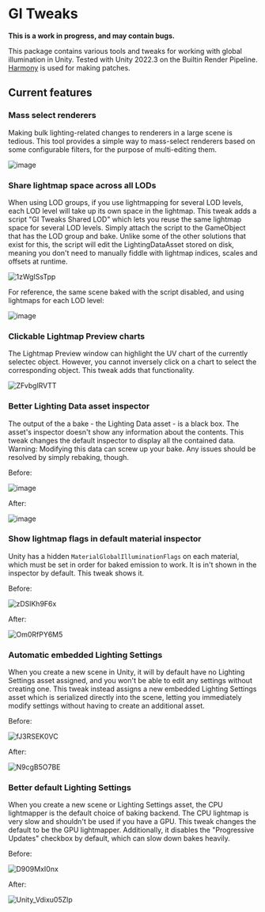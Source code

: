 # GI Tweaks
**This is a work in progress, and may contain bugs.**

This package contains various tools and tweaks for working with global illumination in Unity. Tested with Unity 2022.3 on the Builtin Render Pipeline. [Harmony](https://github.com/pardeike/Harmony) is used for making patches.

## Current features

### Mass select renderers
Making bulk lighting-related changes to renderers in a large scene is tedious. This tool provides a simple way to mass-select renderers based on some configurable filters, for the purpose of multi-editing them.

![image](https://github.com/pema99/GITweaks/assets/11212115/95754281-4f98-4d1a-a480-542b3a2f7523)

### Share lightmap space across all LODs
When using LOD groups, if you use lightmapping for several LOD levels, each LOD level will take up its own space in the lightmap. This tweak adds a script "GI Tweaks Shared LOD" which lets you reuse the same lightmap space for several LOD levels. Simply attach the script to the GameObject that has the LOD group and bake. Unlike some of the other solutions that exist for this, the script will edit the LightingDataAsset stored on disk, meaning you don't need to manually fiddle with lightmap indices, scales and offsets at runtime.

![1zWgISsTpp](https://github.com/pema99/GITweaks/assets/11212115/df0ce872-845d-488e-974a-f158ef57ce3d)

For reference, the same scene baked with the script disabled, and using lightmaps for each LOD level:

![image](https://github.com/pema99/GITweaks/assets/11212115/edcfd2e8-f18c-4166-a3c3-97089e749774)

### Clickable Lightmap Preview charts
The Lightmap Preview window can highlight the UV chart of the currently selectec object. However, you cannot inversely click on a chart to select the corresponding object. This tweak adds that functionality.

![ZFvbglRVTT](https://github.com/pema99/GITweaks/assets/11212115/ec36ed87-5bdf-489d-b94d-cbe8c5595bd4)

### Better Lighting Data asset inspector
The output of the a bake - the Lighting Data asset - is a black box. The asset's inspector doesn't show any information about the contents. This tweak changes the default inspector to display all the contained data. Warning: Modifying this data can screw up your bake. Any issues should be resolved by simply rebaking, though.

Before:

![image](https://github.com/pema99/GITweaks/assets/11212115/b8d52401-bfb7-4e46-bbbe-e0b1677b8da7)

After:

![image](https://github.com/pema99/GITweaks/assets/11212115/24644bdc-78a5-4b4f-837a-95d13508b562)

### Show lightmap flags in default material inspector
Unity has a hidden `MaterialGlobalIlluminationFlags` on each material, which must be set in order for baked emission to work. It is in't shown in the inspector by default. This tweak shows it.

Before:

![zDSlKh9F6x](https://github.com/pema99/GITweaks/assets/11212115/7506060e-6132-46d8-9af8-add9fc2aca3c)

After:

![Om0RfPY6M5](https://github.com/pema99/GITweaks/assets/11212115/e61383fc-b1ea-493f-af58-1be6884d16b6)

### Automatic embedded Lighting Settings
When you create a new scene in Unity, it will by default have no Lighting Settings asset assigned, and you won't be able to edit any settings without creating one. This tweak instead assigns a new embedded Lighting Settings asset which is serialized directly into the scene, letting you immediately modify settings without having to create an additional asset.

Before:

![fJ3RSEK0VC](https://github.com/pema99/GITweaks/assets/11212115/3fe8e37d-1826-4b93-b67c-4b8702df0c41)

After:

![N9cgB5O7BE](https://github.com/pema99/GITweaks/assets/11212115/bd2e34ba-4b42-4d61-920d-512e4a0dcc5b)

### Better default Lighting Settings
When you create a new scene or Lighting Settings asset, the CPU lightmapper is the default choice of baking backend. The CPU lightmap is very slow and shouldn't be used if you have a GPU. This tweak changes the default to be the GPU lightmapper. Additionally, it disables the "Progressive Updates" checkbox by default, which can slow down bakes heavily.

Before:

![D909MxI0nx](https://github.com/pema99/GITweaks/assets/11212115/5cab3c26-48a7-4173-b836-8609a02f47a4)

After:

![Unity_Vdixu05Zlp](https://github.com/pema99/GITweaks/assets/11212115/713c5598-3857-4e33-8c60-160cc35ceded)

